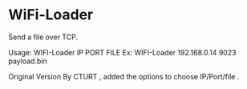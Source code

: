# WiFi-Loader
Send a file over TCP.

Usage: WIFI-Loader IP PORT FILE
Ex: WIFI-Loader 192.168.0.14 9023 payload.bin

Original Version By CTURT , added the options to choose IP/Port/file .
